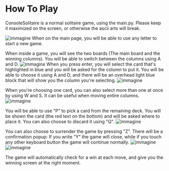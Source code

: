 # How To Play
ConsoleSolitaire is a normal solitaire game, using the main.py. Please keep it maximized on the screen, or otherwise the ascii arts will break.

![immagine](https://github.com/user-attachments/assets/2d2b7ab3-8e21-492e-9b60-6ddd13b36dab)
When on the main page, you will be able to use any letter to start a new game.

When inside a game, you will see the two boards (The main board and the winning columns). You will be able to switch between the columns using A and D.
![immagine](https://github.com/user-attachments/assets/f3a9611b-18bf-42c9-a851-6eb8b1ba9eae)
When you press enter, you will select the card that's highlighted in blue and you will be asked for the column to put it. You will be able to choose it using A and D, and there will be an overhead light blue block that will show you the column you're selecting.
![immagine](https://github.com/user-attachments/assets/7397f0b1-a71e-4bb9-9b3c-2fb5def84a96)

When you're choosing one card, you can also select more than one at once by using W and S. It can be useful when moving entire columns.
![immagine](https://github.com/user-attachments/assets/f7937908-90b7-4ece-a352-0b46235d35db)

You will be able to use "P" to pick a card from the remaining deck. You will be shown the card (the red text on the bottom) and will be asked where to place it. You can also choose to discard it using "Q".
![immagine](https://github.com/user-attachments/assets/5951b507-d8fc-4837-a5fd-f8def1716b32)

You can also choose to surrender the game by pressing "Z". There will be a confirmation popup: If you write "Y" the game will close, while if you touch any other keyboard button the game will continue normally.
![immagine](https://github.com/user-attachments/assets/ced73a38-2f08-4771-b62c-4eca5c686489)
![immagine](https://github.com/user-attachments/assets/1e37fc88-fa00-42ca-9936-d4c2ed49c503)

The game will automatically check for a win at each move, and give you the winning screen at the right moment.
